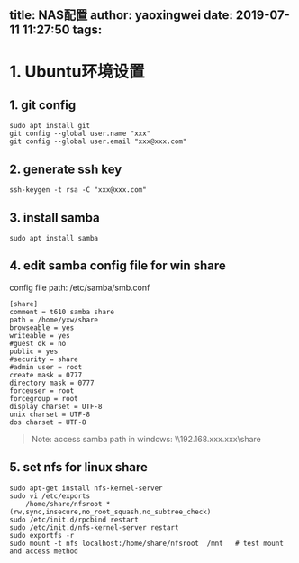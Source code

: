 title: NAS配置
author: yaoxingwei
date: 2019-07-11 11:27:50
tags:
---
# 1. Ubuntu环境设置
## 1. git config

	sudo apt install git
	git config --global user.name "xxx"
	git config --global user.email "xxx@xxx.com"

## 2. generate ssh key
	ssh-keygen -t rsa -C "xxx@xxx.com"
    
## 3. install samba
	sudo apt install samba

## 4. edit samba config file for win share
config file path: /etc/samba/smb.conf

	[share]
	comment = t610 samba share
	path = /home/yxw/share
	browseable = yes
 	writeable = yes
	#guest ok = no
	public = yes
	#security = share
	#admin user = root
	create mask = 0777
	directory mask = 0777
	forceuser = root
	forcegroup = root
	display charset = UTF-8
	unix charset = UTF-8
	dos charset = UTF-8
    
> Note: access samba path in windows: \\\192.168.xxx.xxx\share
    
 ## 5. set nfs for linux share
	sudo apt-get install nfs-kernel-server
	sudo vi /etc/exports
    	/home/share/nfsroot *(rw,sync,insecure,no_root_squash,no_subtree_check)
	sudo /etc/init.d/rpcbind restart
	sudo /etc/init.d/nfs-kernel-server restart
	sudo exportfs -r
	sudo mount -t nfs localhost:/home/share/nfsroot  /mnt	# test mount and access method